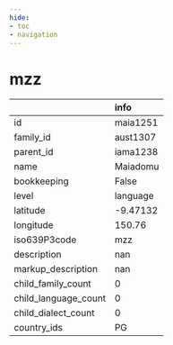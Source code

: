 ```yaml
---
hide:
- toc
- navigation
---
```

# mzz
|                      | info     |
|:---------------------|:---------|
| id                   | maia1251 |
| family_id            | aust1307 |
| parent_id            | iama1238 |
| name                 | Maiadomu |
| bookkeeping          | False    |
| level                | language |
| latitude             | -9.47132 |
| longitude            | 150.76   |
| iso639P3code         | mzz      |
| description          | nan      |
| markup_description   | nan      |
| child_family_count   | 0        |
| child_language_count | 0        |
| child_dialect_count  | 0        |
| country_ids          | PG       |